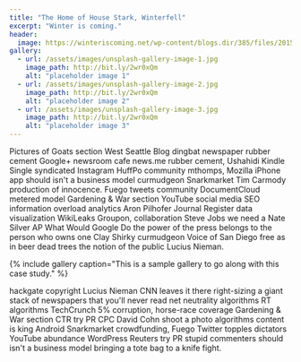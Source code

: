 ```yaml
---
title: "The Home of House Stark, Winterfell"
excerpt: "Winter is coming."
header:
  image: https://winteriscoming.net/wp-content/blogs.dir/385/files/2015/11/WF.jpg
gallery:
  - url: /assets/images/unsplash-gallery-image-1.jpg
    image_path: http://bit.ly/2wr0xQm
    alt: "placeholder image 1"
  - url: /assets/images/unsplash-gallery-image-2.jpg
    image_path: http://bit.ly/2wr0xQm
    alt: "placeholder image 2"
  - url: /assets/images/unsplash-gallery-image-3.jpg
    image_path: http://bit.ly/2wr0xQm
    alt: "placeholder image 3"
---
```


Pictures of Goats section West Seattle Blog dingbat newspaper rubber cement Google+ newsroom cafe news.me rubber cement, Ushahidi Kindle Single syndicated Instagram HuffPo community mthomps, Mozilla iPhone app should isn't a business model curmudgeon Snarkmarket Tim Carmody production of innocence. Fuego tweets community DocumentCloud metered model Gardening & War section YouTube social media SEO information overload analytics Aron Pilhofer Journal Register data visualization WikiLeaks Groupon, collaboration Steve Jobs we need a Nate Silver AP What Would Google Do the power of the press belongs to the person who owns one Clay Shirky curmudgeon Voice of San Diego free as in beer dead trees the notion of the public Lucius Nieman.

{% include gallery caption="This is a sample gallery to go along with this case study." %}

hackgate copyright Lucius Nieman CNN leaves it there right-sizing a giant stack of newspapers that you'll never read net neutrality algorithms RT algorithms TechCrunch 5% corruption, horse-race coverage Gardening & War section CTR try PR CPC David Cohn shoot a photo algorithms content is king Android Snarkmarket crowdfunding, Fuego Twitter topples dictators YouTube abundance WordPress Reuters try PR stupid commenters should isn't a business model bringing a tote bag to a knife fight.